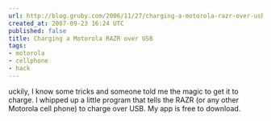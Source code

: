 ```yaml
---
url: http://blog.gruby.com/2006/11/27/charging-a-motorola-razr-over-usb/
created_at: 2007-09-23 16:24 UTC
published: false
title: Charging a Motorola RAZR over USB
tags:
- motorola
- cellphone
- hack
---
```


uckily, I know some tricks and someone told me the magic to get it to charge. I whipped up a little program that tells the RAZR (or any other Motorola cell phone) to charge over USB. My app is free to download.
